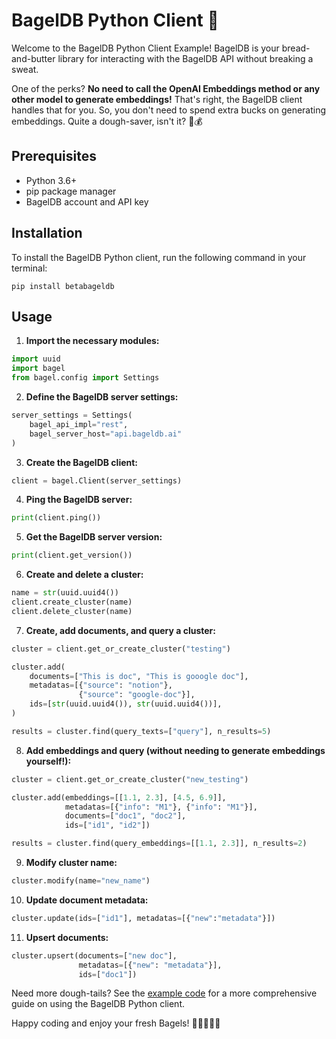 # BagelDB Python Client 🥯

Welcome to the BagelDB Python Client Example! BagelDB is your bread-and-butter library for interacting with the BagelDB API without breaking a sweat. 

One of the perks? **No need to call the OpenAI Embeddings method or any other model to generate embeddings!** That's right, the BagelDB client handles that for you. So, you don't need to spend extra bucks on generating embeddings. Quite a dough-saver, isn't it? 🥯💰

## Prerequisites

- Python 3.6+
- pip package manager
- BagelDB account and API key

## Installation

To install the BagelDB Python client, run the following command in your terminal:

```shell
pip install betabageldb
```

## Usage

1. **Import the necessary modules:**

```python
import uuid
import bagel
from bagel.config import Settings
```

2. **Define the BagelDB server settings:**

```python
server_settings = Settings(
    bagel_api_impl="rest",
    bagel_server_host="api.bageldb.ai"
)
```

3. **Create the BagelDB client:**

```python
client = bagel.Client(server_settings)
```

4. **Ping the BagelDB server:**

```python
print(client.ping())
```

5. **Get the BagelDB server version:**

```python
print(client.get_version())
```

6. **Create and delete a cluster:**

```python
name = str(uuid.uuid4())
client.create_cluster(name)
client.delete_cluster(name)
```

7. **Create, add documents, and query a cluster:**

```python
cluster = client.get_or_create_cluster("testing")

cluster.add(
    documents=["This is doc", "This is gooogle doc"],
    metadatas=[{"source": "notion"},
               {"source": "google-doc"}],
    ids=[str(uuid.uuid4()), str(uuid.uuid4())],
)

results = cluster.find(query_texts=["query"], n_results=5)
```

8. **Add embeddings and query (without needing to generate embeddings yourself!):**

```python
cluster = client.get_or_create_cluster("new_testing")

cluster.add(embeddings=[[1.1, 2.3], [4.5, 6.9]],
            metadatas=[{"info": "M1"}, {"info": "M1"}],
            documents=["doc1", "doc2"],
            ids=["id1", "id2"])

results = cluster.find(query_embeddings=[[1.1, 2.3]], n_results=2)
```

9. **Modify cluster name:**

```python
cluster.modify(name="new_name")
```

10. **Update document metadata:**

```python
cluster.update(ids=["id1"], metadatas=[{"new":"metadata"}])
```

11. **Upsert documents:**

```python
cluster.upsert(documents=["new doc"],
               metadatas=[{"new": "metadata"}],
               ids=["doc1"])
```

Need more dough-tails? See the [example code](example.py) for a more comprehensive guide on using the BagelDB Python client.

Happy coding and enjoy your fresh Bagels! 🥯👩‍💻👨‍💻
